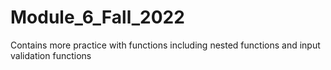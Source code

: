 # Module_6_Fall_2022
Contains more practice with functions including nested functions and input validation functions
